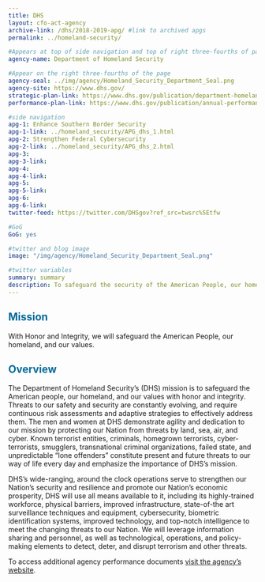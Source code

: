 ```yaml
---
title: DHS
layout: cfo-act-agency
archive-link: /dhs/2018-2019-apg/ #link to archived apgs
permalink: ../homeland-security/

#Appears at top of side navigation and top of right three-fourths of page
agency-name: Department of Homeland Security

#Appear on the right three-fourths of the page
agency-seal: ../img/agency/Homeland_Security_Department_Seal.png
agency-site: https://www.dhs.gov/
strategic-plan-link: https://www.dhs.gov/publication/department-homeland-securitys-strategic-plan-fiscal-years-2020-2024?collection=policy%2C-strategy-and-doctrinal-products
performance-plan-link: https://www.dhs.gov/publication/annual-performance-report-fiscal-years-2018-2020

#side navigation
apg-1: Enhance Southern Border Security
apg-1-link: ../homeland_security/APG_dhs_1.html
apg-2: Strengthen Federal Cybersecurity
apg-2-link: ../homeland_security/APG_dhs_2.html
apg-3:
apg-3-link:
apg-4:
apg-4-link:
apg-5:
apg-5-link:
apg-6:
apg-6-link:
twitter-feed: https://twitter.com/DHSgov?ref_src=twsrc%5Etfw

#GoG
GoG: yes

#twitter and blog image
image: "/img/agency/Homeland_Security_Department_Seal.png"

#twitter variables
summary: summary
description: To safeguard the security of the American People, our homeland, and our values.
---
```


<div class="usa-grid usa-graphic_list-row">
  <div class="usa-width-one-whole usa-media_block agency-page-section">
    <h2 style="color:#046b99;">Mission</h2>
    <p>With Honor and Integrity, we will safeguard the American People, our homeland, and our values.</p>
  </div>
</div>

<div class="usa-grid usa-graphic_list-row">
  <div class="usa-width-one-whole usa-media_block agency-page-section">
    <h2 style="color:#046b99;">Overview</h2>
    <p>The Department of Homeland Security&rsquo;s (DHS) mission is to safeguard the American people, our homeland, and our values with honor and integrity.  Threats to our safety and security are constantly evolving, and require continuous risk assessments and adaptive strategies to effectively address them.  The men and women at DHS demonstrate agility and dedication to our mission by protecting our Nation from threats by land, sea, air, and cyber.  Known terrorist entities, criminals, homegrown terrorists, cyber-terrorists, smugglers, transnational criminal organizations, failed state, and unpredictable &ldquo;lone offenders&rdquo; constitute present and future threats to our way of life every day and emphasize the importance of DHS&rsquo;s mission.</p>
    <p>DHS&rsquo;s wide-ranging, around the clock operations serve to strengthen our Nation&rsquo;s security and resilience and promote our Nation&rsquo;s economic prosperity, DHS will use all means available to it, including its highly-trained workforce, physical barriers, improved infrastructure, state-of-the art surveillance techniques and equipment, cybersecurity, biometric identification systems, improved technology, and top-notch intelligence to meet the changing threats to our Nation.  We will leverage information sharing and personnel, as well as technological, operations, and policy-making elements to detect, deter, and disrupt terrorism and other threats.
    </p>
  </div>
</div>

<div class="usa-grid usa-graphic_list-row">
  <div class="usa-width-one-whole usa-media_block">
    <p>To access additional agency performance documents <a href="https://www.dhs.gov/performance-financial-reports" target="_blank">visit the agency’s website</a>.</p>
  </div>
</div>

